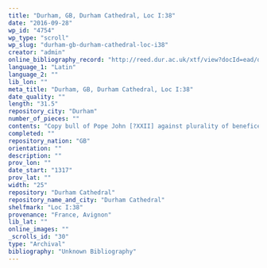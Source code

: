 ```yaml
---
title: "Durham, GB, Durham Cathedral, Loc I:38"
date: "2016-09-28"
wp_id: "4754"
wp_type: "scroll"
wp_slug: "durham-gb-durham-cathedral-loc-i38"
creator: "admin"
online_bibliography_record: "http://reed.dur.ac.uk/xtf/view?docId=ead/dcd/dcdlocel.xml#qxj-40"
language_1: "Latin"
language_2: ""
lib_lon: ""
meta_title: "Durham, GB, Durham Cathedral, Loc I:38"
date_quality: ""
length: "31.5"
repository_city: "Durham"
number_of_pieces: ""
contents: "Copy bull of Pope John [?XXII] against plurality of benefices with or without cure of souls annexed to them, reciting the constitution exsecrabilis). Dated at Avignon 13 Kal. December Pont. 2."
completed: ""
repository_nation: "GB"
orientation: ""
description: ""
prov_lon: ""
date_start: "1317"
prov_lat: ""
width: "25"
repository: "Durham Cathedral"
repository_name_and_city: "Durham Cathedral"
shelfmark: "Loc I:38"
provenance: "France, Avignon"
lib_lat: ""
online_images: ""
_scrolls_id: "30"
type: "Archival"
bibliography: "Unknown Bibliography"
---
```



